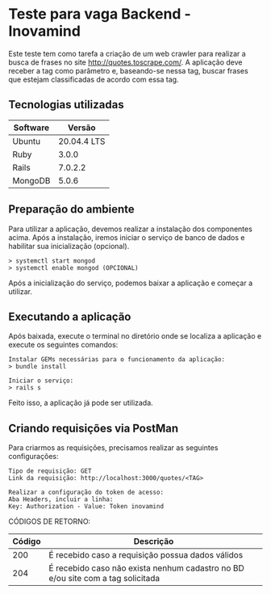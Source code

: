 # Teste para vaga Backend - Inovamind

Este teste tem como tarefa a criação de um web crawler para realizar a busca de frases no site http://quotes.toscrape.com/.
A aplicação deve receber a tag como parâmetro e, baseando-se nessa tag, buscar frases que estejam classificadas de acordo com essa tag.

## Tecnologias utilizadas

|Software | Versão|
|--------|-----------|
| Ubuntu | 20.04.4 LTS |
| Ruby  | 3.0.0 |
| Rails | 7.0.2.2 |
| MongoDB | 5.0.6 |

## Preparação do ambiente

Para utilizar a aplicação, devemos realizar a instalação dos componentes acima. Após a instalação, iremos iniciar o serviço de banco de dados e habilitar sua inicialização (opcional).

    > systemctl start mongod
    > systemctl enable mongod (OPCIONAL)

Após a inicialização do serviço, podemos baixar a aplicação e começar a utilizar. 

## Executando a aplicação

Após baixada, execute o terminal no diretório onde se localiza a aplicação e execute os seguintes comandos:

    Instalar GEMs necessárias para o funcionamento da aplicação:
    > bundle install

    Iniciar o serviço:
    > rails s

Feito isso, a aplicação já pode ser utilizada. 

## Criando requisições via PostMan

Para criarmos as requisições, precisamos realizar as seguintes configurações:

    Tipo de requisição: GET
    Link da requisição: http://localhost:3000/quotes/<TAG>
    
    Realizar a configuração do token de acesso:
    Aba Headers, incluir a linha:
    Key: Authorization - Value: Token inovamind

CÓDIGOS DE RETORNO:

| Código | Descrição |
|--------|-----------|
| 200 | É recebido caso a requisição possua dados válidos |
| 204  | É recebido caso não exista nenhum cadastro no BD e/ou site com a tag solicitada |

